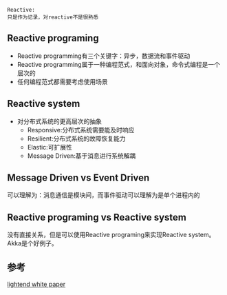 ```
Reactive:
只是作为记录，对reactive不是很熟悉
```
## Reactive programing
- Reactive programming有三个关键字：异步，数据流和事件驱动
- Reactive programming属于一种编程范式，和面向对象，命令式编程是一个层次的
- 任何编程范式都需要考虑使用场景

## Reactive system
- 对分布式系统的更高层次的抽象
	- Responsive:分布式系统需要能及时响应
	- Resilient:分布式系统的故障恢复能力
	- Elastic:可扩展性
	- Message Driven:基于消息进行系统解耦
	
## Message Driven vs Event Driven
可以理解为：消息通信是模块间，而事件驱动可以理解为是单个进程内的

## Reactive programing vs Reactive system
没有直接关系，但是可以使用Reactive programing来实现Reactive system。
Akka是个好例子。

## 参考
[lightend white paper](https://www.lightbend.com/reactive-programming-versus-reactive-systems)




